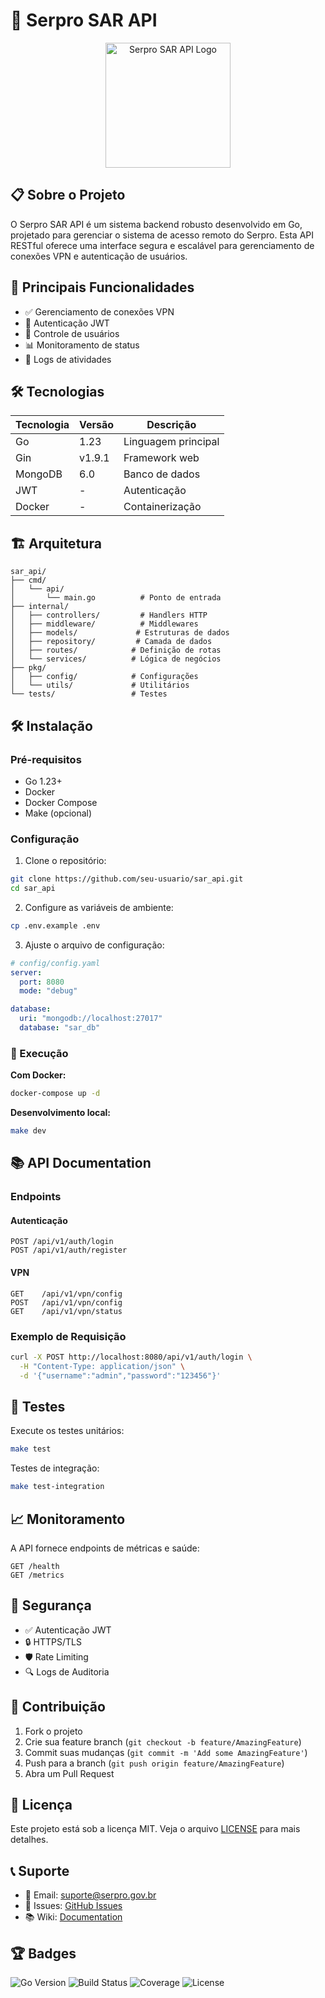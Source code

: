 # 🔐 Serpro SAR API

<p align="center">
  <img src="docs/images/logo.png" alt="Serpro SAR API Logo" width="200"/>
</p>

## 📋 Sobre o Projeto

O Serpro SAR API é um sistema backend robusto desenvolvido em Go, projetado para gerenciar o sistema de acesso remoto do Serpro. Esta API RESTful oferece uma interface segura e escalável para gerenciamento de conexões VPN e autenticação de usuários.

## 🚀 Principais Funcionalidades

- ✅ Gerenciamento de conexões VPN
- 🔐 Autenticação JWT
- 👥 Controle de usuários
- 📊 Monitoramento de status
- 📝 Logs de atividades

## 🛠️ Tecnologias

| Tecnologia | Versão | Descrição |
|------------|---------|-----------|
| Go | 1.23 | Linguagem principal |
| Gin | v1.9.1 | Framework web |
| MongoDB | 6.0 | Banco de dados |
| JWT | - | Autenticação |
| Docker | - | Containerização |

## 🏗️ Arquitetura

```plaintext
sar_api/
├── cmd/
│   └── api/
│       └── main.go          # Ponto de entrada
├── internal/
│   ├── controllers/         # Handlers HTTP
│   ├── middleware/          # Middlewares
│   ├── models/             # Estruturas de dados
│   ├── repository/         # Camada de dados
│   ├── routes/            # Definição de rotas
│   └── services/          # Lógica de negócios
├── pkg/
│   ├── config/            # Configurações
│   └── utils/             # Utilitários
└── tests/                 # Testes
```

## 🛠️ Instalação

### Pré-requisitos

- Go 1.23+
- Docker
- Docker Compose
- Make (opcional)

### Configuração

1. Clone o repositório:
```bash
git clone https://github.com/seu-usuario/sar_api.git
cd sar_api
```

2. Configure as variáveis de ambiente:
```bash
cp .env.example .env
```

3. Ajuste o arquivo de configuração:
```yaml
# config/config.yaml
server:
  port: 8080
  mode: "debug"

database:
  uri: "mongodb://localhost:27017"
  database: "sar_db"
```

### 🚀 Execução

**Com Docker:**
```bash
docker-compose up -d
```

**Desenvolvimento local:**
```bash
make dev
```

## 📚 API Documentation

### Endpoints

#### Autenticação
```plaintext
POST /api/v1/auth/login
POST /api/v1/auth/register
```

#### VPN
```plaintext
GET    /api/v1/vpn/config
POST   /api/v1/vpn/config
GET    /api/v1/vpn/status
```

### Exemplo de Requisição

```bash
curl -X POST http://localhost:8080/api/v1/auth/login \
  -H "Content-Type: application/json" \
  -d '{"username":"admin","password":"123456"}'
```

## 🧪 Testes

Execute os testes unitários:
```bash
make test
```

Testes de integração:
```bash
make test-integration
```

## 📈 Monitoramento

A API fornece endpoints de métricas e saúde:
```plaintext
GET /health
GET /metrics
```

## 🔐 Segurança

- ✅ Autenticação JWT
- 🔒 HTTPS/TLS
- 🛡️ Rate Limiting
- 🔍 Logs de Auditoria

## 🤝 Contribuição

1. Fork o projeto
2. Crie sua feature branch (`git checkout -b feature/AmazingFeature`)
3. Commit suas mudanças (`git commit -m 'Add some AmazingFeature'`)
4. Push para a branch (`git push origin feature/AmazingFeature`)
5. Abra um Pull Request

## 📝 Licença

Este projeto está sob a licença MIT. Veja o arquivo [LICENSE](LICENSE) para mais detalhes.

## 📞 Suporte

- 📧 Email: suporte@serpro.gov.br
- 🐛 Issues: [GitHub Issues](https://github.com/seu-usuario/sar_api/issues)
- 📚 Wiki: [Documentation](https://github.com/seu-usuario/sar_api/wiki)

## 🏆 Badges

![Go Version](https://img.shields.io/github/go-mod/go-version/seu-usuario/sar_api)
![Build Status](https://img.shields.io/github/workflow/status/seu-usuario/sar_api/Go)
![Coverage](https://img.shields.io/codecov/c/github/seu-usuario/sar_api)
![License](https://img.shields.io/github/license/seu-usuario/sar_api)
